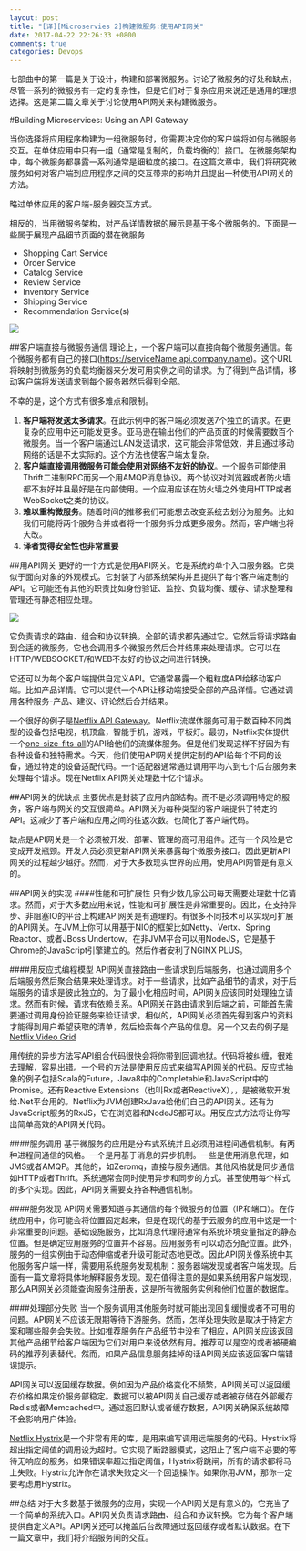 ```yaml
---
layout: post
title: "[译][Microservies 2]构建微服务:使用API网关"
date: 2017-04-22 22:26:33 +0800
comments: true
categories: Devops
---
```


七部曲中的第一篇是关于设计，构建和部署微服务。讨论了微服务的好处和缺点，尽管一系列的微服务有一定的复杂性，但是它们对于复杂应用来说还是通用的理想选择。这是第二篇文章关于讨论使用API网关来构建微服务。
<!--more-->

#Building Microservices: Using an API Gateway

当你选择将应用程序构建为一组微服务时，你需要决定你的客户端将如何与微服务交互。在单体应用中只有一组（通常是复制的，负载均衡的）接口。在微服务架构中，每个微服务都暴露一系列通常是细粒度的接口。在这篇文章中，我们将研究微服务如何对客户端到应用程序之间的交互带来的影响并且提出一种使用API网关的方法。

略过单体应用的客户端-服务器交互方式。

相反的，当用微服务架构，对产品详情数据的展示是基于多个微服务的。下面是一些属于展现产品细节页面的潜在微服务

* Shopping Cart Service
* Order Service
* Catalog Service
* Review Service
* Inventory Service
* Shipping Service
* Recommendation Service(s)

![](https://cdn.wp.nginx.com/wp-content/uploads/2016/04/Richardson-microservices-part2-2_microservices-client.png)

##客户端直接与微服务通信
理论上，一个客户端可以直接向每个微服务通信。每个微服务都有自己的接口(https://serviceName.api.company.name)。这个URL将映射到微服务的负载均衡器来分发可用实例之间的请求。为了得到产品详情，移动客户端将发送请求到每个服务器然后得到全部。

不幸的是，这个方式有很多难点和限制。

1. **客户端将发送太多请求**。在此示例中的客户端必须发送7个独立的请求。在更复杂的应用中还可能发更多。亚马逊在输出他们的产品页面的时候需要数百个微服务。当一个客户端通过LAN发送请求，这可能会非常低效，并且通过移动网络的话是不太实际的。这个方法也使客户端太复杂。
2. **客户端直接调用微服务可能会使用对网络不友好的协议**。一个服务可能使用Thrift二进制RPC而另一个用AMQP消息协议。两个协议对浏览器或者防火墙都不友好并且最好是在内部使用。一个应用应该在防火墙之外使用HTTP或者WebSocket之类的协议。
3. **难以重构微服务**。随着时间的推移我们可能想去改变系统去划分为服务。比如我们可能将两个服务合并或者将一个服务拆分成更多服务。然而，客户端也将大改。
4. **译者觉得安全性也非常重要**

##用API网关
更好的一个方式是使用API网关。它是系统的单个入口服务器。它类似于面向对象的外观模式。它封装了内部系统架构并且提供了每个客户端定制的API。它可能还有其他的职责比如身份验证、监控、负载均衡、缓存、请求整理和管理还有静态相应处理。

![](https://cdn.wp.nginx.com/wp-content/uploads/2016/04/Richardson-microservices-part2-3_api-gateway.png)

它负责请求的路由、组合和协议转换。全部的请求都先通过它。它然后将请求路由到合适的微服务。它也会调用多个微服务然后合并结果来处理请求。它可以在HTTP/WEBSOCKET/和WEB不友好的协议之间进行转换。

它还可以为每个客户端提供自定义API。它通常暴露一个粗粒度API给移动客户端。比如产品详情。它可以提供一个API让移动端接受全部的产品详情。它通过调用各种服务-产品、建议、评论然后合并结果。

一个很好的例子是[Netflix API Gateway](http://techblog.netflix.com/2013/02/rxjava-netflix-api.html)。Netflix流媒体服务可用于数百种不同类型的设备包括电视，机顶盒，智能手机，游戏，平板灯。最初，Netflix实体提供一个[one-size-fits-all](http://www.programmableweb.com/news/why-rest-keeps-me-night/2012/05/15)的API给他们的流媒体服务。但是他们发现这样不好因为有各种设备和独特需求。今天，他们使用API网关提供定制的API给每个不同的设备，通过特定的设备适配代码。一个适配器通常通过调用平均六到七个后台服务来处理每个请求。现在Netflix API网关处理数十亿个请求。

##API网关的优缺点
主要优点是封装了应用内部结构。而不是必须调用特定的服务，客户端与网关的交互很简单。API网关为每种类型的客户端提供了特定的API。这减少了客户端和应用之间的往返次数。也简化了客户端代码。

缺点是API网关是一个必须被开发、部署、管理的高可用组件。还有一个风险是它变成开发瓶颈。开发人员必须更新API网关来暴露每个微服务接口。因此更新API网关的过程越少越好。然而，对于大多数现实世界的应用，使用API网管是有意义的。

##API网关的实现
####性能和可扩展性
只有少数几家公司每天需要处理数十亿请求。然而，对于大多数应用来说，性能和可扩展性是非常重要的。因此，在支持异步、非阻塞IO的平台上构建API网关是有道理的。有很多不同技术可以实现可扩展的API网关。在JVM上你可以用基于NIO的框架比如Netty、Vertx、Spring Reactor、或者JBoss Undertow。在非JVM平台可以用NodeJS，它是基于Chrome的JavaScript引擎建立的。然后作者安利了NGINX PLUS。

####用反应式编程模型
API网关直接路由一些请求到后端服务，也通过调用多个后端服务然后聚合结果来处理请求。对于一些请求，比如产品细节的请求，对于后端服务的请求是彼此独立的。为了最小化相应时间，API网关应该同时处理独立请求。然而有时候，请求有依赖关系。API网关在路由请求到后端之前，可能首先需要通过调用身份验证服务来验证请求。相似的，API网关必须首先得到客户的资料才能得到用户希望获取的清单，然后检索每个产品的信息。另一个又去的例子是[Netflix Video Grid](http://techblog.netflix.com/2013/02/rxjava-netflix-api.html)

用传统的异步方法写API组合代码很快会将你带到回调地狱。代码将被纠缠，很难去理解，容易出错。一个号的方法是使用反应式来编写API网关的代码。反应式抽象的例子包括Scala的Future，Java8中的Completable和JavaScript中的Promise。还有Reactive Extensions（也叫Rx或者ReactiveX），，是被微软开发给.Net平台用的。Netflix为JVM创建RxJava给他们自己的API网关。还有为JavaScript服务的RxJS，它在浏览器和NodeJS都可以。用反应式方法将让你写出简单高效的API网关代码。

####服务调用
基于微服务的应用是分布式系统并且必须用进程间通信机制。有两种进程间通信的风格。一个是用基于消息的异步机制。一些是使用消息代理，如JMS或者AMQP。其他的，如Zeromq，直接与服务通信。其他风格就是同步通信如HTTP或者Thrift。系统通常会同时使用异步和同步的方式。甚至使用每个样式的多个实现。因此，API网关需要支持各种通信机制。

####服务发现
API网关需要知道与其通信的每个微服务的位置（IP和端口）。在传统应用中，你可能会将位置固定起来，但是在现代的基于云服务的应用中这是一个非常重要的问题。基础设施服务，比如消息代理将通常有系统环境变量指定的静态位置。但是确定应用服务的位置并不容易。应用服务有可以动态分配位置。此外，服务的一组实例由于动态伸缩或者升级可能动态地更改。因此API网关像系统中其他服务客户端一样，需要用系统服务发现机制：服务器端发现或者客户端发现。后面有一篇文章将具体地解释服务发现。现在值得注意的是如果系统用客户端发现，那么API网关必须能查询服务注册表，这是所有微服务实例和他们位置的数据库。

####处理部分失败
当一个服务调用其他服务时就可能出现回复缓慢或者不可用的问题。API网关不应该无限期等待下游服务。然而，怎样处理失败是取决于特定方案和哪些服务会失败。比如推荐服务在产品细节中没有了相应，API网关应该返回其他产品细节给客户端因为它们对用户来说依然有用。推荐可以是空的或者被硬编码的推荐列表替代。然而，如果产品信息服务挂掉的话API网关应该返回客户端错误提示。

API网关可以返回缓存数据。例如因为产品价格变化不频繁，API网关可以返回缓存价格如果定价服务部稳定。数据可以被API网关自己缓存或者被存储在外部缓存Redis或者Memcached中。通过返回默认或者缓存数据，API网关确保系统故障不会影响用户体验。

[Netflix Hystrix](https://github.com/Netflix/Hystrix)是一个非常有用的库，是用来编写调用远端服务的代码。Hystrix将超出指定阈值的调用设为超时。它实现了断路器模式，这阻止了客户端不必要的等待无响应的服务。如果错误率超过指定阈值，Hystrix将跳闸，所有的请求都将马上失败。Hystrix允许你在请求失败定义一个回退操作。如果你用JVM，那你一定要考虑用Hystrix。

##总结
对于大多数基于微服务的应用，实现一个API网关是有意义的，它充当了一个简单的系统入口。API网关负责请求路由、组合和协议转换。它为每个客户端提供自定义API。API网关还可以掩盖后台故障通过返回缓存或者默认数据。在下一篇文章中，我们将介绍服务间的交互。